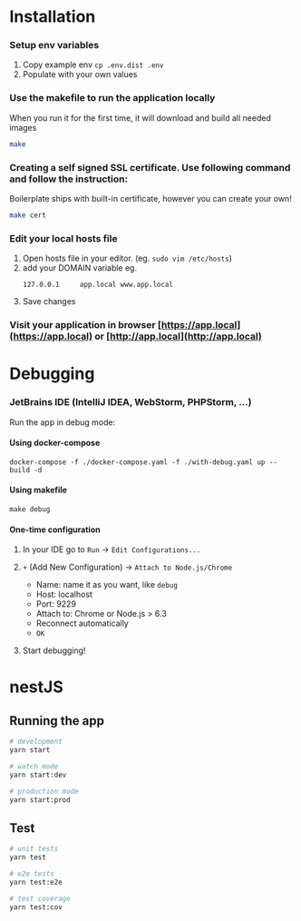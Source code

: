 # Installation 

### Setup env variables
1. Copy example env `cp .env.dist .env`
2. Populate with your own values
### Use the makefile to run the application locally
When you run it for the first time, it will download and build all needed images
```bash
make
```
### Creating a self signed SSL certificate. Use following command and follow the instruction:
Boilerplate ships with built-in certificate, however you can create your own!
```bash
make cert
```
### Edit your local hosts file
1. Open hosts file in your editor. (eg. `sudo vim /etc/hosts`)
2. add your DOMAIN variable eg.
    ```
    127.0.0.1     app.local www.app.local
    ```
3. Save changes

### Visit your application in browser [https://app.local](https://app.local) or [http://app.local](http://app.local)

# Debugging

### JetBrains IDE (IntelliJ IDEA, WebStorm, PHPStorm, ...)
Run the app in debug mode:
#### Using docker-compose
```
docker-compose -f ./docker-compose.yaml -f ./with-debug.yaml up --build -d
```
#### Using makefile
```
make debug
```

#### One-time configuration

1. In your IDE go to `Run` -> `Edit Configurations...`
2. `+` (Add New Configuration) -> `Attach to Node.js/Chrome`
    * Name: name it as you want, like `debug`
    * Host: localhost
    * Port: 9229
    * Attach to: Chrome or Node.js > 6.3
    * Reconnect automatically
    * `OK`

3. Start debugging!

# nestJS

## Running the app

```bash
# development
yarn start

# watch mode
yarn start:dev

# production mode
yarn start:prod
```

## Test

```bash
# unit tests
yarn test

# e2e tests
yarn test:e2e

# test coverage
yarn test:cov
```

